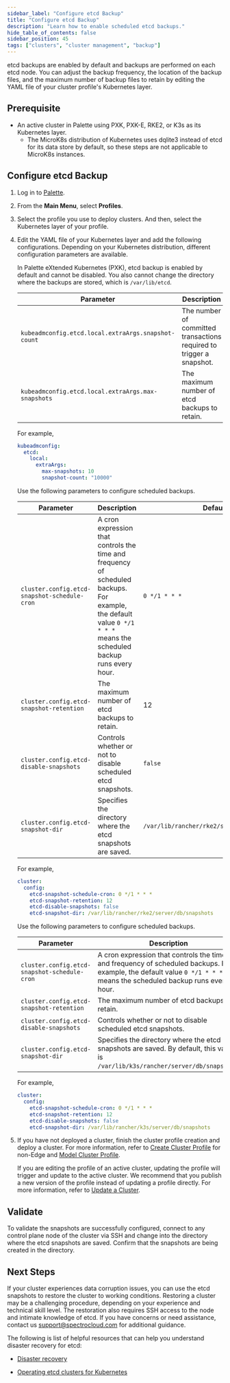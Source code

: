 ```yaml
---
sidebar_label: "Configure etcd Backup"
title: "Configure etcd Backup"
description: "Learn how to enable scheduled etcd backups."
hide_table_of_contents: false
sidebar_position: 45
tags: ["clusters", "cluster management", "backup"]
---
```


etcd backups are enabled by default and backups are performed on each etcd node. You can adjust the backup frequency,
the location of the backup files, and the maximum number of backup files to retain by editing the YAML file of your
cluster profile's Kubernetes layer.

## Prerequisite

- An active cluster in Palette using PXK, PXK-E, RKE2, or K3s as its Kubernetes layer.
  - The MicroK8s distribution of Kubernetes uses dqlite3 instead of etcd for its data store by default, so these steps
    are not applicable to MicroK8s instances.

## Configure etcd Backup

1. Log in to [Palette](https://console.spectrocloud.com).

2. From the **Main Menu**, select **Profiles**.

3. Select the profile you use to deploy clusters. And then, select the Kubernetes layer of your profile.

4. Edit the YAML file of your Kubernetes layer and add the following configurations. Depending on your Kubernetes
   distribution, different configuration parameters are available.

    <Tabs group="distribution">

    <TabItem value="PXK" label="PXK/PXK-E">

   In Palette eXtended Kubernetes (PXK), etcd backup is enabled by default and cannot be disabled. You also cannot
   change the directory where the backups are stored, which is `/var/lib/etcd`.

   | Parameter                                           | Description                                                          | Default |
   | --------------------------------------------------- | -------------------------------------------------------------------- | ------- |
   | `kubeadmconfig.etcd.local.extraArgs.snapshot-count` | The number of committed transactions required to trigger a snapshot. | 100000  |
   | `kubeadmconfig.etcd.local.extraArgs.max-snapshots`  | The maximum number of etcd backups to retain.                        | 5       |

   For example,

   ```yaml
   kubeadmconfig:
     etcd:
       local:
         extraArgs:
           max-snapshots: 10
           snapshot-count: "10000"
   ```

    </TabItem>

    <TabItem value="rke2" label="RKE2">

   Use the following parameters to configure scheduled backups.

   | Parameter                                    | Description                                                                                                                                                           | Default                                     |
   | -------------------------------------------- | --------------------------------------------------------------------------------------------------------------------------------------------------------------------- | ------------------------------------------- |
   | `cluster.config.etcd-snapshot-schedule-cron` | A cron expression that controls the time and frequency of scheduled backups. For example, the default value `0 */1 * * *` means the scheduled backup runs every hour. | `0 */1 * * *`                               |
   | `cluster.config.etcd-snapshot-retention`     | The maximum number of etcd backups to retain.                                                                                                                         | 12                                          |
   | `cluster.config.etcd-disable-snapshots`      | Controls whether or not to disable scheduled etcd snapshots.                                                                                                          | `false`                                     |
   | `cluster.config.etcd-snapshot-dir`           | Specifies the directory where the etcd snapshots are saved.                                                                                                           | `/var/lib/rancher/rke2/server/db/snapshots` |

   For example,

   ```yaml
   cluster:
     config:
       etcd-snapshot-schedule-cron: 0 */1 * * *
       etcd-snapshot-retention: 12
       etcd-disable-snapshots: false
       etcd-snapshot-dir: /var/lib/rancher/rke2/server/db/snapshots
   ```

    </TabItem>

    <TabItem value="k3s" label="K3S">

   Use the following parameters to configure scheduled backups.

   | Parameter                                    | Description                                                                                                                                                           | Default                                    |
   | -------------------------------------------- | --------------------------------------------------------------------------------------------------------------------------------------------------------------------- | ------------------------------------------ |
   | `cluster.config.etcd-snapshot-schedule-cron` | A cron expression that controls the time and frequency of scheduled backups. For example, the default value `0 */1 * * *` means the scheduled backup runs every hour. | `0 */1 * * *`                              |
   | `cluster.config.etcd-snapshot-retention`     | The maximum number of etcd backups to retain.                                                                                                                         | 12                                         |
   | `cluster.config.etcd-disable-snapshots`      | Controls whether or not to disable scheduled etcd snapshots.                                                                                                          | `false`                                    |
   | `cluster.config.etcd-snapshot-dir`           | Specifies the directory where the etcd snapshots are saved. By default, this value is `/var/lib/k3s/rancher/server/db/snapshots`.                                     | `/var/lib/rancher/k3s/server/db/snapshots` |

   For example,

   ```yaml
   cluster:
     config:
       etcd-snapshot-schedule-cron: 0 */1 * * *
       etcd-snapshot-retention: 12
       etcd-disable-snapshots: false
       etcd-snapshot-dir: /var/lib/rancher/k3s/server/db/snapshots
   ```

    </TabItem>

    </Tabs>

5. If you have not deployed a cluster, finish the cluster profile creation and deploy a cluster. For more information,
   refer to [Create Cluster Profile](../../../profiles/cluster-profiles/create-cluster-profiles/) for non-Edge and
   [Model Cluster Profile](../../edge/site-deployment/model-profile.md).

   If you are editing the profile of an active cluster, updating the profile will trigger and update to the active
   cluster. We recommend that you publish a new version of the profile instead of updating a profile directly. For more
   information, refer to [Update a Cluster](../cluster-updates.md).

## Validate

To validate the snapshots are successfully configured, connect to any control plane node of the cluster via SSH and
change into the directory where the etcd snapshots are saved. Confirm that the snapshots are being created in the
directory.

## Next Steps

If your cluster experiences data corruption issues, you can use the etcd snapshots to restore the cluster to working
conditions. Restoring a cluster may be a challenging procedure, depending on your experience and technical skill level.
The restoration also requires SSH access to the node and intimate knowledge of etcd. If you have concerns or need
assistance, contact us [support@spectrocloud.com](mailto:support@spectrocloud.com) for additional guidance.

The following is list of helpful resources that can help you understand disaster recovery for etcd:

- [Disaster recovery](https://etcd.io/docs/v3.5/op-guide/recovery/)

- [Operating etcd clusters for Kubernetes](https://kubernetes.io/docs/tasks/administer-cluster/configure-upgrade-etcd/)
